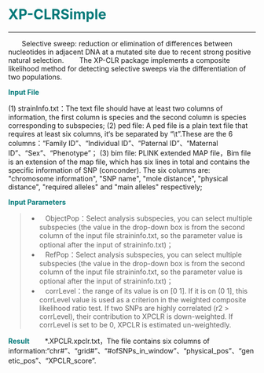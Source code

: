 # <font color="#007979">XP-CLRSimple</font>

---

&#160; &#160; &#160; &#160;Selective sweep: reduction or elimination of differences between nucleotides in adjacent DNA at a mutated site due to recent strong positive natural selection.
&#160; &#160; &#160; &#160;The XP-CLR package implements a composite likelihood method for detecting selective sweeps via the differentiation of two populations.


**<font color="#007979">Input File</font>**

(1) strainInfo.txt：The text file should have at least two columns of information, the first column is species and the second column is species corresponding to subspecies;
(2) ped file: A ped file is a plain text file that requires at least six columns, it‘s be separated by “\t”.These are the 6 columns：“Family ID”、“Individual ID”、“Paternal ID”、“Maternal ID”、“Sex”、“Phenotype”；
(3) bim file: PLINK extended MAP file，Bim file is an extension of the map file, which has six lines in total and contains the specific information of SNP (conconder). The six columns are: "chromosome information", "SNP name", "mole distance", "physical distance", "required alleles" and "main alleles" respectively;

**<font color="#007979">Input Parameters</font>**

> * &#160; &#160;<label id='subSp'>ObjectPop：</label>Select analysis subspecies, you can select multiple subspecies (the value in the drop-down box is from the second column of the input file straininfo.txt, so the parameter value is optional after the input of straininfo.txt)；
> * &#160; &#160;<label id='subSp'>RefPop：</label>Select analysis subspecies, you can select multiple subspecies (the value in the drop-down box is from the second column of the input file straininfo.txt, so the parameter value is optional after the input of straininfo.txt)；
> * &#160; &#160;<label id='corrLevel'>corrLevel：</label>the range of its value is on [0 1]. If it is on (0 1], this corrLevel value is used as a criterion in the weighted composite likelihood ratio test. If two SNPs are highly correlated (r2 > corrLevel), their contribution to XPCLR is down-weighted. If corrLevel is set to be 0, XPCLR is estimated un-weightedly.

**<font color="#007979">Result</font>**
&#160; &#160; &#160; &#160;\*.XPCLR.xpclr.txt，The file contains six columns of information:“chr#”、“grid#”、“#ofSNPs_in_window”、“physical_pos”、“genetic_pos”、“XPCLR_score”.    
